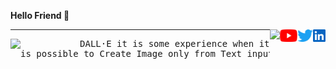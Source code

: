 <!DOCTYPE html>
<html>

<body>
  <p>
    <p> <b> Hello Friend 👋 </b> </p>
    <a href="https://www.linkedin.com/in/sskela-z-123322210/"><img height="20" align="right" src="./Icons/linkedin.svg" alt=""/></a>
    <a href="https://twitter.com/sskelaz"><img height="20" align="right" src="./Icons/twitter.png" alt=""/></a>
    <a href="https://www.youtube.com/channel/UC0AHWT1_oRXxfgglrVvr5qw/videos"><img height="20" align="right" src="./Icons/youtube.svg.png" alt=""/></a>
    <a> <img height="20" align="right" src="https://user-images.githubusercontent.com/65283311/176474763-e8401ddf-7a73-45a1-bbb3-9da58154b7fa.gif"</a>
  </p>
    <hr>
</body>


<body>
<p> 
  <a> <img height="250" align="left" src="https://user-images.githubusercontent.com/65283311/176610614-7538bb00-bde4-4b73-91de-d16b2bdc30fe.gif"</a>
</p>

<pre style="text-align:right">
DALL·E it is some experience when it
is possible to Create Image only from Text input.
</pre>
</body>


</html>




